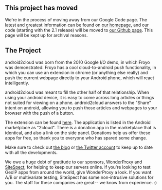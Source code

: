 ## This project has moved ##

We're in the process of moving away from our Google Code page. The latest and greatest information can be found on [our homepage](http://www.2cloudproject.com), and our code (starting with the 2.1 release) will be moved to [our Github page](http://www.github.com/2cloud). This page will be kept up for archival reasons.

## The Project ##

android2cloud was born from the 2010 Google I/O demo, in which Froyo was demonstrated. Froyo has a cool cloud-to-android push functionality, in which you can use an extension in chrome (or anything else really) and push the current webpage directly to your Android phone, which will react intelligently.

android2cloud was meant to fill the other half of that relationship. When using your android device, it is easy to come across long articles or things not suited for viewing on a phone. android2cloud answers to the "Share" intent on android, allowing you to push those articles and webpages to your browser with the push of a button.

The extension can be found [here](http://links.2cloudproject.com/chromewebstore). The application is listed in the Android marketplace as "2cloud". There is a donation app in the marketplace that is identical, and also a link on the side panel. Donations help us offer these apps for free, so thank you to everyone who has spared some change.

Make sure to check out [the blog](http://blog.android2cloud.org/) or [the Twitter account](http://www.twitter.com/2cloudproject) to keep up to date with all the developments.

We owe a huge debt of gratitude to our sponsors, [WonderProxy](http://www.wonderproxy.com/) and [SiteSpect](http://www.sitespect.com/), for helping to keep our servers online. If you're looking to test GeoIP apps from around the world, give WonderProxy a look. If you want A/B or multivariate testing, SiteSpect has some non-intrusive solutions for you. The staff for these companies are great-- we know from experience. :)